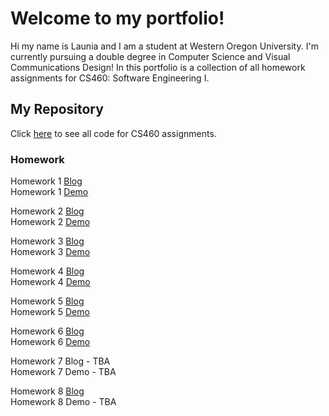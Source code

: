 # Welcome to my portfolio!
Hi my name is Launia and I am a student at Western Oregon University. I'm currently pursuing a double degree in Computer Science and Visual Communications Design!
In this portfolio is a collection of all homework assignments for CS460: Software Engineering I. 

## My Repository
Click [here](https://github.com/launiadavis/launiadavis.github.io/tree/master/HW1) to see all code for CS460 assignments.

### Homework
Homework 1 [Blog](https://launiadavis.github.io/HW1/HW1blog.html)  
Homework 1 [Demo](https://launiadavis.github.io/HW1/HW1.html)

Homework 2 [Blog](https://launiadavis.github.io/HW2/HW2blog.html)  
Homework 2 [Demo](https://launiadavis.github.io/HW2/indexHW2.html)

Homework 3 [Blog](https://launiadavis.github.io/HW3/HW3blog)  
Homework 3 [Demo](https://launiadavis.github.io/HW3/HW3demo)  

Homework 4 [Blog](https://launiadavis.github.io/HW4/HW4blog)  
Homework 4 [Demo](https://www.youtube.com/watch?v=WVQW6fliKpY&feature=youtu.be)  

Homework 5 [Blog](https://launiadavis.github.io/HW5/HW5blog)  
Homework 5 [Demo](https://www.youtube.com/watch?v=HeEioewLoNU&feature=youtu.be)

Homework 6 [Blog](https://launiadavis.github.io/HW6/HW6blog)  
Homework 6 [Demo](https://youtu.be/D6MII51K6-4)  

Homework 7 Blog - TBA  
Homework 7 Demo - TBA  

Homework 8 [Blog](https://launiadavis.github.io/HW8/HW8blog)  
Homework 8 Demo - TBA  
